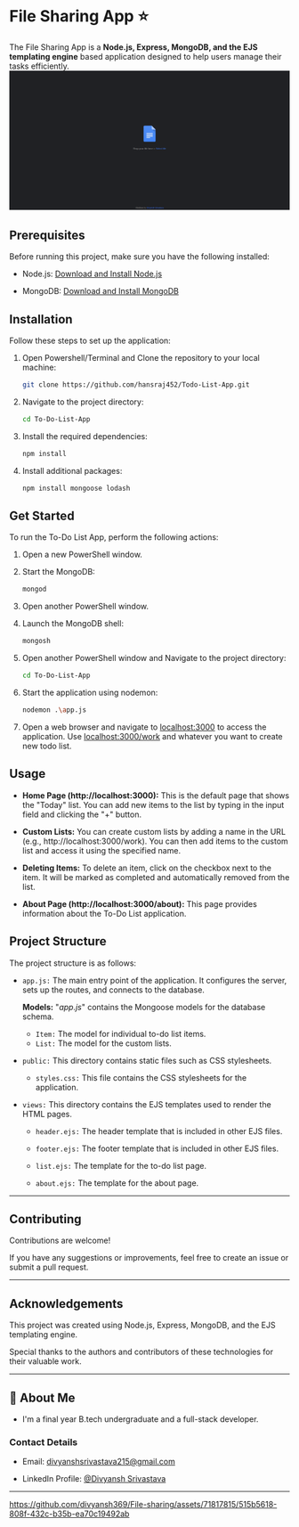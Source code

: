 # File Sharing App ⭐

The File Sharing App is a **Node.js, Express, MongoDB, and the EJS templating engine** based application designed to help users manage their tasks efficiently.
![File Manageer ss](https://github.com/divyansh369/File-sharing/blob/main/Assets/Screenshot%20(74).png)


## Prerequisites
Before running this project, make sure you have the following installed:

* Node.js: [Download and Install Node.js](https://nodejs.org/en/download "Node.js Download")

* MongoDB: [Download and Install MongoDB](https://www.mongodb.com/try/download/community "MongoDB Download")

## Installation 

Follow these steps to set up the application:

1. Open Powershell/Terminal and Clone the repository to your local machine:

   ```bash
   git clone https://github.com/hansraj452/Todo-List-App.git
   ```

2. Navigate to the project directory:

   ```bash
   cd To-Do-List-App
   ```

3. Install the required dependencies:

   ```bash
   npm install
   ```

4. Install additional packages:

   ```bash
   npm install mongoose lodash
   ```

## Get Started

To run the To-Do List App, perform the following actions:

1. Open a new PowerShell window.

2. Start the MongoDB:

   ```bash
   mongod
   ```

3. Open another PowerShell window.

4. Launch the MongoDB shell:

   ```bash
   mongosh
   ```

5. Open another PowerShell window and Navigate to the project directory:

   ```bash
   cd To-Do-List-App
   ```

6. Start the application using nodemon:

   ```bash
   nodemon .\app.js
   ```

7. Open a web browser and navigate to [localhost:3000](http://localhost:3000) to access the application. Use [localhost:3000/work](http://localhost:3000/work) and whatever you want to create new todo list.

## Usage
* __Home Page (http://localhost:3000):__ This is the default page that shows the "Today" list. 
You can add new items to the list by typing in the input field and clicking the "+" button.

* __Custom Lists:__ You can create custom lists by adding a name in the URL (e.g., http://localhost:3000/work). You can then add items to the custom list and access it using the specified name.

* __Deleting Items:__ To delete an item, click on the checkbox next to the item. It will be marked as completed and automatically removed from the list.

* __About Page (http://localhost:3000/about):__ This page provides information about the To-Do List application.

## Project Structure
The project structure is as follows:

* `app.js:` The main entry point of the application. It configures the server, sets up the routes, and connects to the database.
   
   **Models:** "_app.js_" contains the Mongoose models for the database schema.

   * `Item:` The model for individual to-do list items.
   * `List:` The model for the custom lists.

* `public:` This directory contains static files such as CSS stylesheets.
   * `styles.css:` This file contains the CSS stylesheets for the application.

* `views:` This directory contains the EJS templates used to render the HTML pages.

   * `header.ejs:` The header template that is included in other EJS files.

   * `footer.ejs:` The footer template that is included in other EJS files.

   * `list.ejs:` The template for the to-do list page.

   * `about.ejs:` The template for the about page.
---

## Contributing
Contributions are welcome! 

If you have any suggestions or improvements, feel free to create an issue or submit a pull request.

---
## Acknowledgements
This project was created using Node.js, Express, MongoDB, and the EJS templating engine. 

Special thanks to the authors and contributors of these technologies for their valuable work. 


---

## 🚀 About Me

* I'm a final year B.tech undergraduate and a full-stack developer.


### Contact Details
* Email: divyanshsrivastava215@gmail.com

* LinkedIn Profile: [@Divyansh Srivastava](https://www.linkedin.com/in/divyansh-srivastava-5a5956206/)

---


https://github.com/divyansh369/File-sharing/assets/71817815/515b5618-808f-432c-b35b-ea70c19492ab



